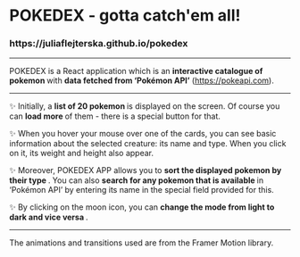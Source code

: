 <h1>  POKEDEX - gotta catch'em all!  </h1>

<h3> https://juliaflejterska.github.io/pokedex </h3>

---

POKEDEX is a React application which is an <b> interactive catalogue of pokemon </b> with <b> data fetched from ‘Pokémon API’</b>  (https://pokeapi.com).

---

✨ Initially, a <b> list of 20 pokemon </b> is displayed on the screen. Of course you can <b> load more </b> of them - there is a special button for that.

✨ When you hover your mouse over one of the cards, you can see basic information about the selected creature: its name and type. When you click on it, its weight and height also appear.

✨ Moreover, POKEDEX APP allows you to <b> sort the displayed pokemon by their type </b>. You can also <b> search for any pokemon that is available </b> in ‘Pokémon API’ by entering its name in the special field provided for this.

✨ By clicking on the moon icon, you can <b> change the mode from light to dark and vice versa </b>.

---

The animations and transitions used are from the Framer Motion library.
